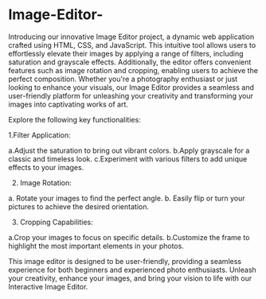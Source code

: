 # Image-Editor-
Introducing our innovative Image Editor project, a dynamic web application crafted using HTML, CSS, and JavaScript. This intuitive tool allows users to effortlessly elevate their images by applying a range of filters, including saturation and grayscale effects. Additionally, the editor offers convenient features such as image rotation and cropping, enabling users to achieve the perfect composition. Whether you're a photography enthusiast or just looking to enhance your visuals, our Image Editor provides a seamless and user-friendly platform for unleashing your creativity and transforming your images into captivating works of art.

 Explore the following key functionalities:

1.Filter Application:

a.Adjust the saturation to bring out vibrant colors.
b.Apply grayscale for a classic and timeless look.
c.Experiment with various filters to add unique effects to your images.

2. Image Rotation:

a. Rotate your images to find the perfect angle.
b. Easily flip or turn your pictures to achieve the desired orientation.

3. Cropping Capabilities:

a.Crop your images to focus on specific details.
b.Customize the frame to highlight the most important elements in your photos.


This image editor is designed to be user-friendly, providing a seamless experience for both beginners and experienced photo enthusiasts. 
Unleash your creativity, enhance your images, and bring your vision to life with our Interactive Image Editor.
